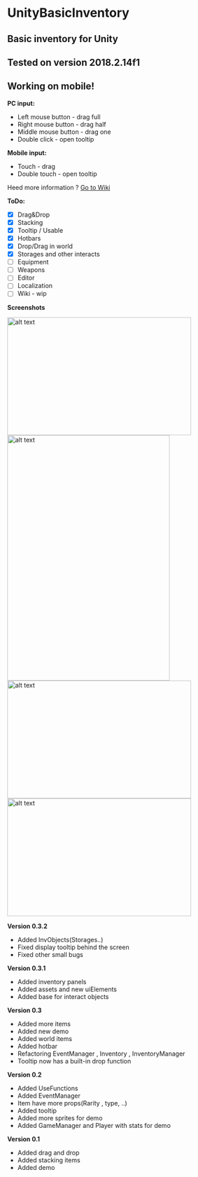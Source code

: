 # UnityBasicInventory
## Basic inventory for Unity
## Tested on version 2018.2.14f1
## Working on mobile!

**PC input:**
- Left mouse button - drag full
- Right mouse button - drag half
- Middle mouse button - drag one
- Double click - open tooltip

**Mobile input:**
- Touch - drag
- Double touch - open tooltip

Heed more information ? [Go to Wiki](https://github.com/MaximovInk/UnityBasicInventory/wiki)

**ToDo:**
- [x] Drag&Drop
- [x] Stacking
- [x] Tooltip / Usable
- [x] Hotbars
- [x] Drop/Drag in world
- [x] Storages and other interacts
- [ ] Equipment
- [ ] Weapons
- [ ] Editor
- [ ] Localization
- [ ] Wiki - wip

**Screenshots**

<img src="https://i.imgur.com/H6EhYwO.png" alt="alt text" width="420" height="269">
<img src="https://i.imgur.com/evMxCpa.png" alt="alt text" width="371" height="560">
<img src="https://i.imgur.com/OeCae7D.png" alt="alt text" width="420" height="269">
<img src="https://i.imgur.com/CZtjsuy.png" alt="alt text" width="420" height="269">

**Version 0.3.2**
- Added InvObjects(Storages..)
- Fixed display tooltip behind the screen
- Fixed other small bugs

**Version 0.3.1**
- Added inventory panels
- Added assets and new uiElements
- Added base for interact objects

**Version 0.3**
- Added more items
- Added new demo
- Added world items
- Added hotbar
- Refactoring EventManager , Inventory , InventoryManager
- Tooltip now has a built-in drop function

**Version 0.2**
- Added UseFunctions
- Added EventManager
- Item have more props(Rarity , type, ..)
- Added tooltip
- Added more sprites for demo
- Added GameManager and Player with stats for demo

**Version 0.1**
- Added drag and drop
- Added stacking items
- Added demo
